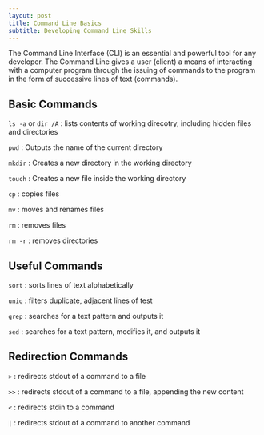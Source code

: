 ```yaml
---
layout: post
title: Command Line Basics
subtitle: Developing Command Line Skills
---
```


The Command Line Interface (CLI) is an essential and powerful tool for any developer. The Command
Line gives a user (client) a means of interacting with a computer program through the issuing of 
commands to the program in the form of successive lines of text (commands).

## Basic Commands
`ls -a` or `dir /A` : lists contents of working direcotry, including hidden files and directories

`pwd` : Outputs the name of the current directory

`mkdir` : Creates a new directory in the working directory

`touch` : Creates a new file inside the working directory

`cp` : copies files

`mv` : moves and renames files

`rm` : removes files

`rm -r` : removes directories

## Useful Commands
`sort` : sorts lines of text alphabetically

`uniq` : filters duplicate, adjacent lines of test

`grep` : searches for a text pattern and outputs it

`sed` : searches for a text pattern, modifies it, and outputs it

## Redirection Commands
`>` : redirects stdout of a command to a file

`>>` : redirects stdout of a command to a file, appending the new content

`<` : redirects stdin to a command

`|` : redirects stdout of a command to another command